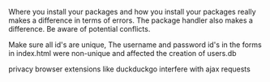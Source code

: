Where you install your packages and how you install your packages really makes a difference in terms of errors.
The package handler also makes a difference. Be aware of potential conflicts.

Make sure all id's are unique, The username and password id's in the forms in index.html were non-unique and affected the creation of users.db

privacy browser extensions like duckduckgo interfere with ajax requests